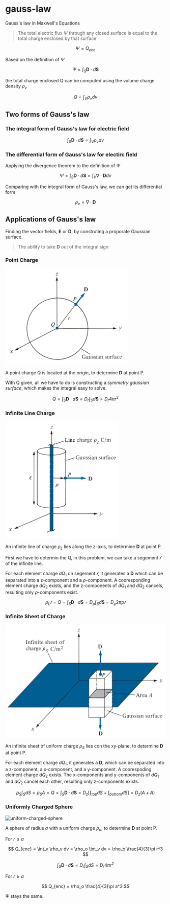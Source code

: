 # gauss-law

Gauss's law in Maxwell's Equations

> The total electric flux $\Psi$ through any closed surface is equal to the total charge enclosed by that surface

$$
\Psi = Q_{enc}
$$

Based on the definition of $\Psi$

$$
\Psi = \int_S \mathbf{D} \cdot d\mathbf{S}
$$

the total charge enclosed Q can be computed using the volume charge density $\rho_v$

$$
Q = \int_V \rho_v dv
$$

## Two forms of Gauss's law

### The integral form of Gauss's law for electric field

$$
\int_S \mathbf{D} \cdot d\mathbf{S} = \int_V \rho_v dv
$$

### The differential form of Gauss's law for electirc field

Applying the divergence theorem to the definition of $\Psi$

$$
\Psi = \int_S \mathbf{D} \cdot d\mathbf{S} = \int_V \nabla \cdot \mathbf{D} dv
$$

Comparing with the integral form of Gauss's law, we can get its differential form

$$
\rho_v = \nabla \cdot \mathbf{D}
$$

## Applications of Gauss's law

Finding the vector fields, $\mathbf{E}$ or $\mathbf{D}$, by construting a proporate Gaussian surface.

> The ability to take $\mathbf{D}$ out of the integral sign

### Point Charge

![Point charge](./images/point-charge.png)

A point charge Q is located at the origin, to determine $\mathbf{D}$ at point P.

With Q given, all we have to do is constructing a _symmetry gaussian surface_, which makes the integral easy to solve.

$$
Q = \int_S \mathbf{D} \cdot d\mathbf{S} = D_r \int_S d\mathbf{S} = D_r 4 \pi r^2
$$

### Infinite Line Charge

![infinite-line-charge](./images/infinite-line-charge.png)

An infinite line of charge $\rho_L$ lies along the z-axis, to determine $\mathbf{D}$ at point P.

First we have to determin the Q, in this problem, we can take a segement $\mathcal{l}$ of the infinite line.

For each element charge $dQ_1$ on segement $\mathcal{l}$, it generates a $\mathbf{D}$ which can be separated into a z-component and a $\rho$-component. A cooresponding element charge $dQ_2$ exists, and the z-components of $dQ_1$ and $dQ_2$ cancels, resulting only $\rho$-components exist.

$$
\rho_L \mathcal{l} = Q = \int_S \mathbf{D} \cdot d\mathbf{S} = D_{\rho}\int_S d\mathbf{S} = D_{\rho}2 \pi \rho \mathcal{l}
$$

### Infinite Sheet of Charge

![infinite-sheet-charge](./images/infinite-sheet-charge.png)

An infinite sheet of uniform charge $\rho_S$ lies con the xy-plane, to determine $\mathbf{D}$ at point P.

For each element charge $dQ_1$, it generates a $\mathbf{D}$, which can be separated into a z-component, a x-component, and a y-component. A coorespoding element charge $dQ_2$ exists. The x-components and y-components of $dQ_1$ and $dQ_2$ cancel each other, resulting only z-components exists.

$$
\rho_S \int_S dS = \rho_S A = Q = \int_S \mathbf{D} \cdot d\mathbf{S} = D_z\left[ \int_{top}dS + \int_{bottom}dS \right] = D_z(A + A)
$$

### Uniformly Charged Sphere

![uniform-charged-sphere](uniform-charged-sphere.png)

A sphere of radius $a$ with a uniform charge $\rho_o$, to determine $\mathbf{D}$ at point P.

For $r \le a$

$$
Q_{enc} = \int_v \rho_v dv = \rho_o \int_v dv = \rho_o \frac{4}{3}\pi r^3
$$

$$
\int_S \mathbf{D} \cdot d\mathbf{S} = D_r \int_S dS = D_r 4 \pi r^2
$$

For $r \ge a$

$$
Q_{enc} = \rho_o \frac{4}{3}\pi a^3
$$

$\Psi$ stays the same.
